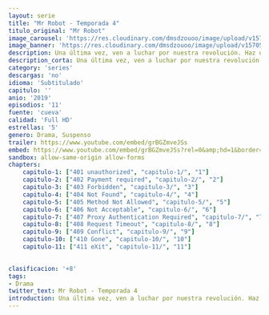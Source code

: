 ```yaml
---
layout: serie
title: "Mr Robot - Temporada 4"
titulo_original: "Mr Robot"
image_carousel: 'https://res.cloudinary.com/dmsdzouoo/image/upload/v1570572120/mr-robot4-min_dtlcho.jpg'
image_banner: 'https://res.cloudinary.com/dmsdzouoo/image/upload/v1570572130/robot-3-min_iulgkr.jpg'
description: Una última vez, ven a luchar por nuestra revolución. Haz que los que controlan sufran en retribución. Después, hermanos y hermanas, cantaremos hasta que nos duela. Nosotros somos fsociety (sociedad de hackers), y finalmente hemos despertado.
description_corta: Una última vez, ven a luchar por nuestra revolución. Haz que los que controlan sufran en retribución. Después, hermanos y hermanas, cantaremos hasta que nos duela. Nosotros somos fsociety (sociedad de hackers), y finalmente hemos despertado.
category: 'series'
descargas: 'no'
idioma: 'Subtitulado'
capitulo: ''
anio: '2019'
episodios: '11'
fuente: 'cueva'
calidad: 'Full HD'
estrellas: '5'
genero: Drama, Suspenso
trailer: https://www.youtube.com/embed/grBGZmveJSs
embed: https://www.youtube.com/embed/grBGZmveJSs?rel=0&amp;hd=1&border=0&wmode=opaque&enablejsapi=1&modestbranding=1&controls=1&showinfo=1
sandbox: allow-same-origin allow-forms 
chapters:
    capitulo-1: ["401 unauthorized", "capitulo-1/", "1"]
    capitulo-2: ["402 Payment required", "capitulo-2/", "2"]
    capitulo-3: ["403 Forbidden", "capitulo-3/", "3"]
    capitulo-4: ["404 Not Found", "capitulo-4/", "4"]
    capitulo-5: ["405 Method Not Allowed", "capitulo-5/", "5"]
    capitulo-6: ["406 Not Acceptable", "capitulo-6/", "6"]
    capitulo-7: ["407 Proxy Authentication Required", "capitulo-7/", "7"]
    capitulo-8: ["408 Request Timeout", "capitulo-8/", "8"]
    capitulo-9: ["409 Conflict", "capitulo-9/", "9"]
    capitulo-10: ["410 Gone", "capitulo-10/", "10"]
    capitulo-11: ["411 eXit", "capitulo-11/", "11"]
    

clasificacion: '+8'
tags:
- Drama
twitter_text: Mr Robot - Temporada 4
introduction: Una última vez, ven a luchar por nuestra revolución. Haz que los que controlan sufran en retribución. Después, hermanos y hermanas, cantaremos hasta que nos duela. Nosotros somos fsociety (sociedad de hackers), y finalmente hemos despertado.
---
```












